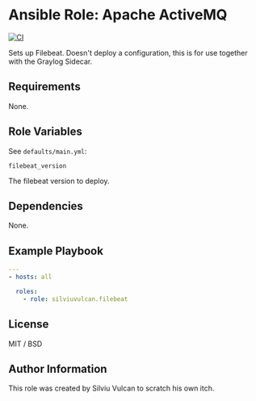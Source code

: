 # Ansible Role: Apache ActiveMQ

[![CI](https://github.com/silviuvulcan/ansible-role-filebeat/workflows/CI/badge.svg?event=push)](https://github.com/silviuvulcan/ansible-role-filebeat/actions?query=workflow%3ACI)

Sets up Filebeat. Doesn't deploy a configuration, this is for use together with the Graylog Sidecar.

## Requirements

None.

## Role Variables

See `defaults/main.yml`:

    filebeat_version

The filebeat version to deploy.

## Dependencies

None.

## Example Playbook

```yaml
---
- hosts: all

  roles:
    - role: silviuvulcan.filebeat
```

## License

MIT / BSD


## Author Information

This role was created by Silviu Vulcan to scratch his own itch.
